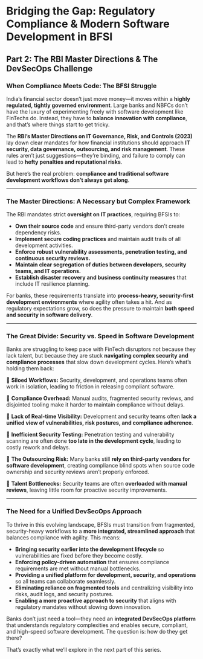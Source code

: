 # **Bridging the Gap: Regulatory Compliance & Modern Software Development in BFSI**

## **Part 2: The RBI Master Directions & The DevSecOps Challenge**

### **When Compliance Meets Code: The BFSI Struggle**
India’s financial sector doesn’t just move money—it moves within a **highly regulated, tightly governed environment**. Large banks and NBFCs don’t have the luxury of experimenting freely with software development like FinTechs do. Instead, they have to **balance innovation with compliance**, and that’s where things start to get tricky.

The **RBI’s Master Directions on IT Governance, Risk, and Controls (2023)** lay down clear mandates for how financial institutions should approach **IT security, data governance, outsourcing, and risk management**. These rules aren’t just suggestions—they’re binding, and failure to comply can lead to **hefty penalties and reputational risks**.

But here’s the real problem: **compliance and traditional software development workflows don’t always get along**.

---

### **The Master Directions: A Necessary but Complex Framework**
The RBI mandates strict **oversight on IT practices**, requiring BFSIs to:
- **Own their source code** and ensure third-party vendors don’t create dependency risks.
- **Implement secure coding practices** and maintain audit trails of all development activities.
- **Enforce robust vulnerability assessments, penetration testing, and continuous security reviews.**
- **Maintain clear segregation of duties between developers, security teams, and IT operations.**
- **Establish disaster recovery and business continuity measures** that include IT resilience planning.

For banks, these requirements translate into **process-heavy, security-first development environments** where agility often takes a hit. And as regulatory expectations grow, so does the pressure to maintain **both speed and security in software delivery**.

---

### **The Great Divide: Security vs. Speed in Software Development**
Banks are struggling to keep pace with FinTech disruptors not because they lack talent, but because they are stuck **navigating complex security and compliance processes** that slow down development cycles. Here’s what’s holding them back:

🔴 **Siloed Workflows:** Security, development, and operations teams often work in isolation, leading to friction in releasing compliant software.

🔴 **Compliance Overhead:** Manual audits, fragmented security reviews, and disjointed tooling make it harder to maintain compliance without delays.

🔴 **Lack of Real-time Visibility:** Development and security teams often **lack a unified view of vulnerabilities, risk postures, and compliance adherence**.

🔴 **Inefficient Security Testing:** Penetration testing and vulnerability scanning are often done **too late in the development cycle**, leading to costly rework and delays.

🔴 **The Outsourcing Risk:** Many banks still **rely on third-party vendors for software development**, creating compliance blind spots when source code ownership and security reviews aren’t properly enforced.

🔴 **Talent Bottlenecks:** Security teams are often **overloaded with manual reviews**, leaving little room for proactive security improvements.

---

### **The Need for a Unified DevSecOps Approach**
To thrive in this evolving landscape, BFSIs must transition from fragmented, security-heavy workflows to a **more integrated, streamlined approach** that balances compliance with agility. This means:
- **Bringing security earlier into the development lifecycle** so vulnerabilities are fixed before they become costly.
- **Enforcing policy-driven automation** that ensures compliance requirements are met without manual bottlenecks.
- **Providing a unified platform for development, security, and operations** so all teams can collaborate seamlessly.
- **Eliminating reliance on fragmented tools** and centralizing visibility into risks, audit logs, and security postures.
- **Enabling a more proactive approach to security** that aligns with regulatory mandates without slowing down innovation.

Banks don’t just need a tool—they need an **integrated DevSecOps platform** that understands regulatory complexities and enables secure, compliant, and high-speed software development. The question is: how do they get there?

That’s exactly what we’ll explore in the next part of this series.

